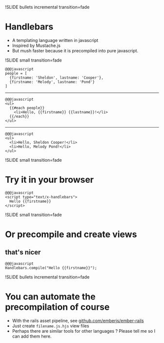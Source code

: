 !SLIDE bullets incremental transition=fade
# Handlebars

* A templating language written in javascript
* Inspired by Mustache.js
* But mush faster because it is precompiled into pure javascript.

!SLIDE small transition=fade

    @@@javascript
    people = [
      {firstname: 'Sheldon', lastname: 'Cooper'},
      {firstname: 'Melody', lastname: 'Pond'}
    ]

---

    @@@javascript
    <ul>
      {{#each people}}
        <li>Hello, {{firstname}} {{lastname}}!</li>
      {{/each}}
    </ul>

---

    @@@javascript
    <ul>
      <li>Hello, Sheldon Cooper!</li>
      <li>Hello, Melody Pond!</li>
    </ul>

!SLIDE small transition=fade
# Try it in your browser

    @@@javascript
    <script type="text/x-handlebars">
      Hello {{firstname}}
    </script>

!SLIDE small transition=fade
# Or precompile and create views
## that's nicer

    @@@javascript
    Handlebars.compile("Hello {{firstname}}");

!SLIDE bullets incremental transition=fade
# You can automate the precompilation of course

* With the rails asset pipeline, see [github.com/emberjs/ember-rails](https://github.com/emberjs/ember-rails)
* Just create `filename.js.hjs` view files
* Perhaps there are similar tools for other languages ? Please tell me so I can add them here.
